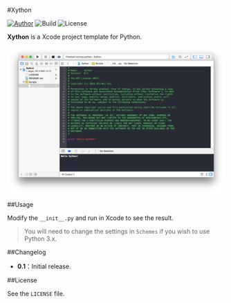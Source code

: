 #Xython

[![Author](https://img.shields.io/badge/Author-Zhi--Wei_Cai-red.svg?style=flat-square)](http://vox.vg/)  ![Build](https://img.shields.io/badge/Build-v0.1-green.svg?style=flat-square)  ![License](https://img.shields.io/badge/License-MIT-blue.svg?style=flat-square)

**Xython** is a Xcode project template for Python.

![Demo](demo.png)

##Usage 

Modify the `__init__.py` and run in Xcode to see the result.

> You will need to change the settings in `Schemes` if you wish to use Python 3.x.

##Changelog

- **0.1**：Initial release. 

##License

See the `LICENSE` file.